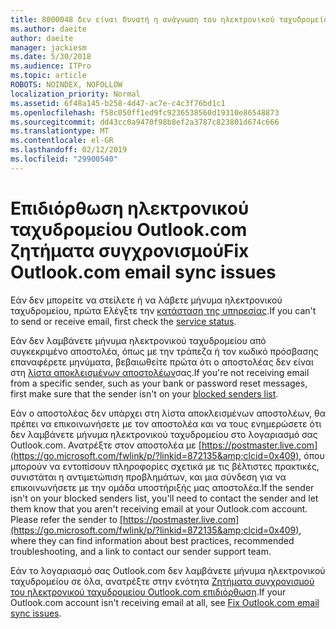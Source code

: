 ```yaml
---
title: 8000048 δεν είναι δυνατή η ανάγνωση του ηλεκτρονικού ταχυδρομείου στο Google Chrome με Adblock
ms.author: daeite
author: daeite
manager: jackiesm
ms.date: 5/30/2018
ms.audience: ITPro
ms.topic: article
ROBOTS: NOINDEX, NOFOLLOW
localization_priority: Normal
ms.assetid: 6f48a145-b258-4d47-ac7e-c4c3f76bd1c1
ms.openlocfilehash: f58c050ff1ed9fc9236538560d19310e86548873
ms.sourcegitcommit: dd43cc0a9470f98b8ef2a3787c823801d674c666
ms.translationtype: MT
ms.contentlocale: el-GR
ms.lasthandoff: 02/12/2019
ms.locfileid: "29900540"
---
```

# <a name="fix-outlookcom-email-sync-issues"></a><span data-ttu-id="f58cd-102">Επιδιόρθωση ηλεκτρονικού ταχυδρομείου Outlook.com ζητήματα συγχρονισμού</span><span class="sxs-lookup"><span data-stu-id="f58cd-102">Fix Outlook.com email sync issues</span></span>

<span data-ttu-id="f58cd-103">Εάν δεν μπορείτε να στείλετε ή να λάβετε μήνυμα ηλεκτρονικού ταχυδρομείου, πρώτα Ελέγξτε την [κατάσταση της υπηρεσίας](https://go.microsoft.com/fwlink/p/?linkid=837482&amp;clcid=0x409).</span><span class="sxs-lookup"><span data-stu-id="f58cd-103">If you can't to send or receive email, first check the [service status](https://go.microsoft.com/fwlink/p/?linkid=837482&amp;clcid=0x409).</span></span>
  
<span data-ttu-id="f58cd-104">Εάν δεν λαμβάνετε μήνυμα ηλεκτρονικού ταχυδρομείου από συγκεκριμένο αποστολέα, όπως με την τράπεζα ή τον κωδικό πρόσβασης επαναφέρετε μηνύματα, βεβαιωθείτε πρώτα ότι ο αποστολέας δεν είναι στη [λίστα αποκλεισμένων αποστολέων](https://go.microsoft.com/fwlink/p/?linkid=873133&amp;clcid=0x409)σας.</span><span class="sxs-lookup"><span data-stu-id="f58cd-104">If you're not receiving email from a specific sender, such as your bank or password reset messages, first make sure that the sender isn't on your [blocked senders list](https://go.microsoft.com/fwlink/p/?linkid=873133&amp;clcid=0x409).</span></span>
  
<span data-ttu-id="f58cd-p101">Εάν ο αποστολέας δεν υπάρχει στη λίστα αποκλεισμένων αποστολέων, θα πρέπει να επικοινωνήσετε με τον αποστολέα και να τους ενημερώσετε ότι δεν λαμβάνετε μήνυμα ηλεκτρονικού ταχυδρομείου στο λογαριασμό σας Outlook.com. Ανατρέξτε στον αποστολέα με [https://postmaster.live.com](https://go.microsoft.com/fwlink/p/?linkid=872135&amp;clcid=0x409), όπου μπορούν να εντοπίσουν πληροφορίες σχετικά με τις βέλτιστες πρακτικές, συνιστάται η αντιμετώπιση προβλημάτων, και μια σύνδεση για να επικοινωνήσετε με την ομάδα υποστήριξής μας αποστολέα.</span><span class="sxs-lookup"><span data-stu-id="f58cd-p101">If the sender isn't on your blocked senders list, you'll need to contact the sender and let them know that you aren't receiving email at your Outlook.com account. Please refer the sender to [https://postmaster.live.com](https://go.microsoft.com/fwlink/p/?linkid=872135&amp;clcid=0x409), where they can find information about best practices, recommended troubleshooting, and a link to contact our sender support team.</span></span>
  
<span data-ttu-id="f58cd-107">Εάν το λογαριασμό σας Outlook.com δεν λαμβάνετε μήνυμα ηλεκτρονικού ταχυδρομείου σε όλα, ανατρέξτε στην ενότητα [Ζητήματα συγχρονισμού του ηλεκτρονικού ταχυδρομείου Outlook.com επιδιόρθωση](https://go.microsoft.com/fwlink/p/?linkid=2001207&amp;clcid=0x409).</span><span class="sxs-lookup"><span data-stu-id="f58cd-107">If your Outlook.com account isn't receiving email at all, see [Fix Outlook.com email sync issues](https://go.microsoft.com/fwlink/p/?linkid=2001207&amp;clcid=0x409).</span></span>
  


